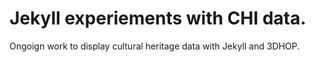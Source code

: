 # Jekyll experiements with CHI data.

Ongoign work to display cultural heritage data with Jekyll and 3DHOP.
